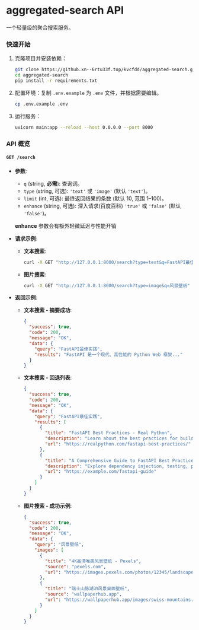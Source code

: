 # aggregated-search API

一个轻量级的聚合搜索服务。

### 快速开始

1.  克隆项目并安装依赖：

    ```bash
    git clone https://github.xn--6rtu33f.top/kvcfdd/aggregated-search.git
    cd aggregated-search
    pip install -r requirements.txt
    ```

2.  配置环境：复制 `.env.example` 为 `.env` 文件，并根据需要编辑。

    ```bash
    cp .env.example .env
    ```

3.  运行服务：

    ```bash
    uvicorn main:app --reload --host 0.0.0.0 --port 8000
    ```

### API 概览

#### `GET /search`

-   **参数**:
    -   `q` (string, **必需**): 查询词。
    -   `type` (string, 可选): `'text'` 或 `'image'` (默认 `'text'`)。
    -   `limit` (int, 可选): 最终返回结果的条数 (默认 10, 范围 1–100)。
    -   `enhance` (string, 可选): 深入请求(百度百科) `'true'` 或 `'false'` (默认 `'false'`)。

    **enhance** 参数会有额外轻微延迟与性能开销

-   **请求示例**:

    *   **文本搜索**:
        ```bash
        curl -X GET "http://127.0.0.1:8000/search?type=text&q=FastAPI最佳实践"
        ```

    *   **图片搜索**:
        ```bash
        curl -X GET "http://127.0.0.1:8000/search?type=image&q=风景壁纸"
        ```

-   **返回示例**:

    *   **文本搜索 - 摘要成功**:
        ```json
        {
          "success": true,
          "code": 200,
          "message": "OK",
          "data": {
            "query": "FastAPI最佳实践",
            "results": "FastAPI 是一个现代、高性能的 Python Web 框架..."
          }
        }
        ```

    *   **文本搜索 - 回退列表**:
        ```json
        {
          "success": true,
          "code": 200,
          "message": "OK",
          "data": {
            "query": "FastAPI最佳实践",
            "results": [
              {
                "title": "FastAPI Best Practices - Real Python",
                "description": "Learn about the best practices for building robust and maintainable APIs with FastAPI...",
                "url": "https://realpython.com/fastapi-best-practices/"
              },
              {
                "title": "A Comprehensive Guide to FastAPI Best Practices - ...",
                "description": "Explore dependency injection, testing, project structure, and more to build production-ready FastAPI applications.",
                "url": "https://example.com/fastapi-guide"
              }
            ]
          }
        }
        ```

    *   **图片搜索 - 成功示例**:
        ```json
        {
          "success": true,
          "code": 200,
          "message": "OK",
          "data": {
            "query": "风景壁纸",
            "images": [
              {
                "title": "4K高清唯美风景壁纸 - Pexels",
                "source": "pexels.com",
                "url": "https://images.pexels.com/photos/12345/landscape.jpeg"
              },
              {
                "title": "瑞士山脉湖泊风景桌面壁纸",
                "source": "wallpaperhub.app",
                "url": "https://wallpaperhub.app/images/swiss-mountains.jpg"
              }
            ]
          }
        }
        ```
